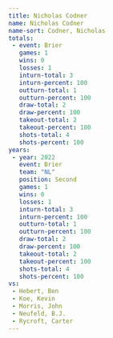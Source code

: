 ```yaml
---
title: Nicholas Codner
name: Nicholas Codner
name-sort: Codner, Nicholas
totals:
 - event: Brier
   games: 1
   wins: 0
   losses: 1
   inturn-total: 3
   inturn-percent: 100
   outturn-total: 1
   outturn-percent: 100
   draw-total: 2
   draw-percent: 100
   takeout-total: 2
   takeout-percent: 100
   shots-total: 4
   shots-percent: 100
years:
 - year: 2022
   event: Brier
   team: "NL"
   position: Second
   games: 1
   wins: 0
   losses: 1
   inturn-total: 3
   inturn-percent: 100
   outturn-total: 1
   outturn-percent: 100
   draw-total: 2
   draw-percent: 100
   takeout-total: 2
   takeout-percent: 100
   shots-total: 4
   shots-percent: 100
vs:
 - Hebert, Ben
 - Koe, Kevin
 - Morris, John
 - Neufeld, B.J.
 - Rycroft, Carter
---
```

